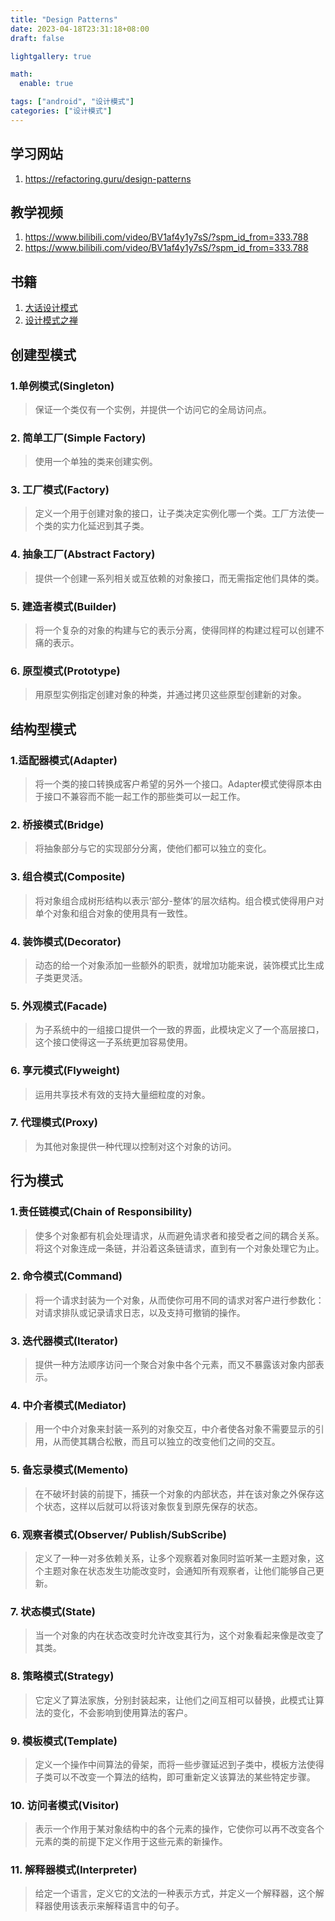 ```yaml
---
title: "Design Patterns"
date: 2023-04-18T23:31:18+08:00
draft: false

lightgallery: true

math:
  enable: true

tags: ["android", "设计模式"]
categories: ["设计模式"]
---
```

## 学习网站
1. https://refactoring.guru/design-patterns

## 教学视频
1. https://www.bilibili.com/video/BV1af4y1y7sS/?spm_id_from=333.788
2. https://www.bilibili.com/video/BV1af4y1y7sS/?spm_id_from=333.788

## 书籍
1. [大话设计模式](/pdf/大话设计模式.pdf)
2. [设计模式之禅](/pdf/设计模式之禅-第2版.pdf)

## 创建型模式
### 1.单例模式(Singleton)
>保证一个类仅有一个实例，并提供一个访问它的全局访问点。
### 2. 简单工厂(Simple Factory)
>使用一个单独的类来创建实例。
### 3. 工厂模式(Factory)
>定义一个用于创建对象的接口，让子类决定实例化哪一个类。工厂方法使一个类的实力化延迟到其子类。
### 4. 抽象工厂(Abstract Factory)
>提供一个创建一系列相关或互依赖的对象接口，而无需指定他们具体的类。
### 5. 建造者模式(Builder)
>将一个复杂的对象的构建与它的表示分离，使得同样的构建过程可以创建不痛的表示。
### 6. 原型模式(Prototype)
>用原型实例指定创建对象的种类，并通过拷贝这些原型创建新的对象。

## 结构型模式
### 1.适配器模式(Adapter)
>将一个类的接口转换成客户希望的另外一个接口。Adapter模式使得原本由于接口不兼容而不能一起工作的那些类可以一起工作。
### 2. 桥接模式(Bridge)
>将抽象部分与它的实现部分分离，使他们都可以独立的变化。
### 3. 组合模式(Composite)
>将对象组合成树形结构以表示‘部分-整体’的层次结构。组合模式使得用户对单个对象和组合对象的使用具有一致性。
### 4. 装饰模式(Decorator)
>动态的给一个对象添加一些额外的职责，就增加功能来说，装饰模式比生成子类更灵活。
### 5. 外观模式(Facade)
>为子系统中的一组接口提供一个一致的界面，此模块定义了一个高层接口，这个接口使得这一子系统更加容易使用。
### 6. 享元模式(Flyweight)
>运用共享技术有效的支持大量细粒度的对象。
### 7. 代理模式(Proxy)
>为其他对象提供一种代理以控制对这个对象的访问。

## 行为模式
### 1.责任链模式(Chain of Responsibility)
>使多个对象都有机会处理请求，从而避免请求者和接受者之间的耦合关系。将这个对象连成一条链，并沿着这条链请求，直到有一个对象处理它为止。
### 2. 命令模式(Command)
>将一个请求封装为一个对象，从而使你可用不同的请求对客户进行参数化：对请求排队或记录请求日志，以及支持可撤销的操作。
### 3. 迭代器模式(Iterator)
>提供一种方法顺序访问一个聚合对象中各个元素，而又不暴露该对象内部表示。
### 4. 中介者模式(Mediator)
>用一个中介对象来封装一系列的对象交互，中介者使各对象不需要显示的引用，从而使其耦合松散，而且可以独立的改变他们之间的交互。
### 5. 备忘录模式(Memento)
>在不破坏封装的前提下，捕获一个对象的内部状态，并在该对象之外保存这个状态，这样以后就可以将该对象恢复到原先保存的状态。
### 6. 观察者模式(Observer/ Publish/SubScribe)
>定义了一种一对多依赖关系，让多个观察着对象同时监听某一主题对象，这个主题对象在状态发生功能改变时，会通知所有观察者，让他们能够自己更新。
### 7. 状态模式(State)
>当一个对象的内在状态改变时允许改变其行为，这个对象看起来像是改变了其类。
### 8. 策略模式(Strategy)
>它定义了算法家族，分别封装起来，让他们之间互相可以替换，此模式让算法的变化，不会影响到使用算法的客户。
### 9. 模板模式(Template)
>定义一个操作中间算法的骨架，而将一些步骤延迟到子类中，模板方法使得子类可以不改变一个算法的结构，即可重新定义该算法的某些特定步骤。
### 10. 访问者模式(Visitor)
>表示一个作用于某对象结构中的各个元素的操作，它使你可以再不改变各个元素的类的前提下定义作用于这些元素的新操作。
### 11. 解释器模式(Interpreter)
>给定一个语言，定义它的文法的一种表示方式，并定义一个解释器，这个解释器使用该表示来解释语言中的句子。








